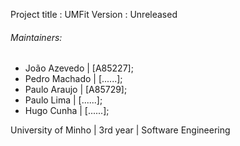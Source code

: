 Project title : UMFit
Version       : Unreleased

###### Maintainers:

- João Azevedo 	 | [A85227];
- Pedro Machado  | [......];
- Paulo Araujo   | [A85729];
- Paulo Lima     | [......];
- Hugo Cunha     | [......];

University of Minho | 3rd year | Software Engineering
